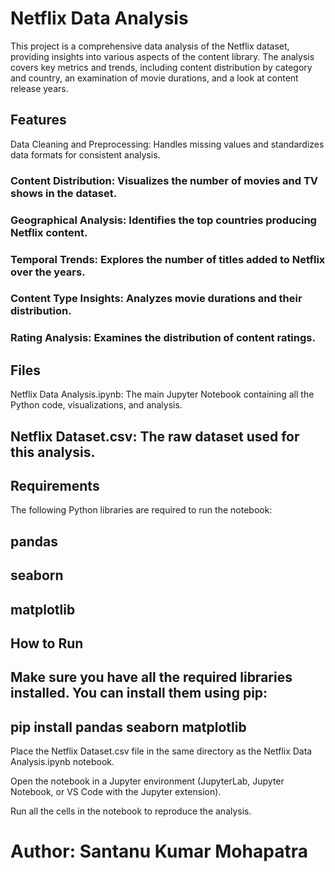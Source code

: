 # Netflix Data Analysis
This project is a comprehensive data analysis of the Netflix dataset, providing insights into various aspects of the content library. The analysis covers key metrics and trends, including content distribution by category and country, an examination of movie durations, and a look at content release years.

## Features
Data Cleaning and Preprocessing: Handles missing values and standardizes data formats for consistent analysis.

### Content Distribution: Visualizes the number of movies and TV shows in the dataset.

### Geographical Analysis: Identifies the top countries producing Netflix content.

### Temporal Trends: Explores the number of titles added to Netflix over the years.

### Content Type Insights: Analyzes movie durations and their distribution.

### Rating Analysis: Examines the distribution of content ratings.

## Files
Netflix Data Analysis.ipynb: The main Jupyter Notebook containing all the Python code, visualizations, and analysis.

## Netflix Dataset.csv: The raw dataset used for this analysis.

## Requirements
The following Python libraries are required to run the notebook:

## pandas

## seaborn

## matplotlib

## **How to Run**
## Make sure you have all the required libraries installed. You can install them using pip:

## pip install pandas seaborn matplotlib

Place the Netflix Dataset.csv file in the same directory as the Netflix Data Analysis.ipynb notebook.

Open the notebook in a Jupyter environment (JupyterLab, Jupyter Notebook, or VS Code with the Jupyter extension).

Run all the cells in the notebook to reproduce the analysis.

# Author: Santanu Kumar Mohapatra
